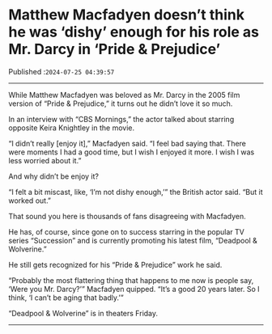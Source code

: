 # Matthew Macfadyen doesn’t think he was ‘dishy’ enough for his role as Mr. Darcy in ‘Pride & Prejudice’

Published :`2024-07-25 04:39:57`

---

While Matthew Macfadyen was beloved as Mr. Darcy in the 2005 film version of “Pride & Prejudice,” it turns out he didn’t love it so much.

In an interview with “CBS Mornings,” the actor talked about starring opposite Keira Knightley in the movie.

“I didn’t really [enjoy it],” Macfadyen said. “I feel bad saying that. There were moments I had a good time, but I wish I enjoyed it more. I wish I was less worried about it.”

And why didn’t be enjoy it?

“I felt a bit miscast, like, ‘I’m not dishy enough,’” the British actor said. “But it worked out.”

That sound you here is thousands of fans disagreeing with Macfadyen.

He has, of course, since gone on to success starring in the popular TV series “Succession” and is currently promoting his latest film, “Deadpool & Wolverine.”

He still gets recognized for his “Pride & Prejudice” work he said.

“Probably the most flattering thing that happens to me now is people say, ‘Were you Mr. Darcy?’” Macfadyen quipped. “It’s a good 20 years later. So I think, ‘I can’t be aging that badly.’”

“Deadpool & Wolverine” is in theaters Friday.

---

